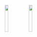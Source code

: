 <div align="center">
    <img src="https://media.giphy.com/media/128Ygie2wLdH5m/source.gif" width="15%">
    <img src="https://media.giphy.com/media/128Ygie2wLdH5m/source.gif" width="15%">
</div>
